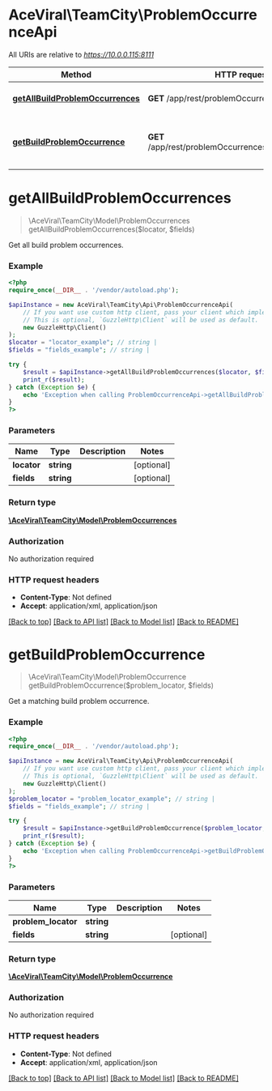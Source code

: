 # AceViral\TeamCity\ProblemOccurrenceApi

All URIs are relative to *https://10.0.0.115:8111*

Method | HTTP request | Description
------------- | ------------- | -------------
[**getAllBuildProblemOccurrences**](ProblemOccurrenceApi.md#getAllBuildProblemOccurrences) | **GET** /app/rest/problemOccurrences | Get all build problem occurrences.
[**getBuildProblemOccurrence**](ProblemOccurrenceApi.md#getBuildProblemOccurrence) | **GET** /app/rest/problemOccurrences/{problemLocator} | Get a matching build problem occurrence.


# **getAllBuildProblemOccurrences**
> \AceViral\TeamCity\Model\ProblemOccurrences getAllBuildProblemOccurrences($locator, $fields)

Get all build problem occurrences.



### Example
```php
<?php
require_once(__DIR__ . '/vendor/autoload.php');

$apiInstance = new AceViral\TeamCity\Api\ProblemOccurrenceApi(
    // If you want use custom http client, pass your client which implements `GuzzleHttp\ClientInterface`.
    // This is optional, `GuzzleHttp\Client` will be used as default.
    new GuzzleHttp\Client()
);
$locator = "locator_example"; // string | 
$fields = "fields_example"; // string | 

try {
    $result = $apiInstance->getAllBuildProblemOccurrences($locator, $fields);
    print_r($result);
} catch (Exception $e) {
    echo 'Exception when calling ProblemOccurrenceApi->getAllBuildProblemOccurrences: ', $e->getMessage(), PHP_EOL;
}
?>
```

### Parameters

Name | Type | Description  | Notes
------------- | ------------- | ------------- | -------------
 **locator** | **string**|  | [optional]
 **fields** | **string**|  | [optional]

### Return type

[**\AceViral\TeamCity\Model\ProblemOccurrences**](../Model/ProblemOccurrences.md)

### Authorization

No authorization required

### HTTP request headers

 - **Content-Type**: Not defined
 - **Accept**: application/xml, application/json

[[Back to top]](#) [[Back to API list]](../../README.md#documentation-for-api-endpoints) [[Back to Model list]](../../README.md#documentation-for-models) [[Back to README]](../../README.md)

# **getBuildProblemOccurrence**
> \AceViral\TeamCity\Model\ProblemOccurrence getBuildProblemOccurrence($problem_locator, $fields)

Get a matching build problem occurrence.



### Example
```php
<?php
require_once(__DIR__ . '/vendor/autoload.php');

$apiInstance = new AceViral\TeamCity\Api\ProblemOccurrenceApi(
    // If you want use custom http client, pass your client which implements `GuzzleHttp\ClientInterface`.
    // This is optional, `GuzzleHttp\Client` will be used as default.
    new GuzzleHttp\Client()
);
$problem_locator = "problem_locator_example"; // string | 
$fields = "fields_example"; // string | 

try {
    $result = $apiInstance->getBuildProblemOccurrence($problem_locator, $fields);
    print_r($result);
} catch (Exception $e) {
    echo 'Exception when calling ProblemOccurrenceApi->getBuildProblemOccurrence: ', $e->getMessage(), PHP_EOL;
}
?>
```

### Parameters

Name | Type | Description  | Notes
------------- | ------------- | ------------- | -------------
 **problem_locator** | **string**|  |
 **fields** | **string**|  | [optional]

### Return type

[**\AceViral\TeamCity\Model\ProblemOccurrence**](../Model/ProblemOccurrence.md)

### Authorization

No authorization required

### HTTP request headers

 - **Content-Type**: Not defined
 - **Accept**: application/xml, application/json

[[Back to top]](#) [[Back to API list]](../../README.md#documentation-for-api-endpoints) [[Back to Model list]](../../README.md#documentation-for-models) [[Back to README]](../../README.md)

